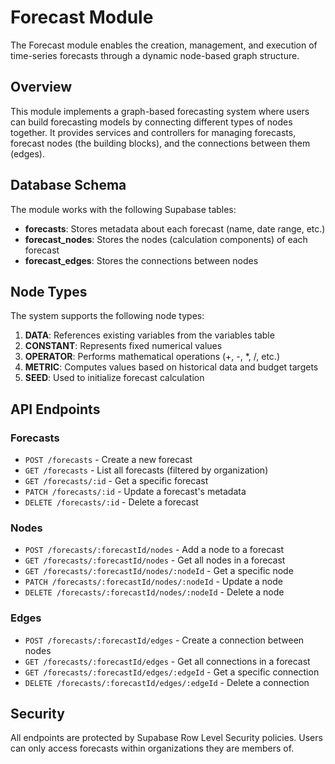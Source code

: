 # Forecast Module

The Forecast module enables the creation, management, and execution of time-series forecasts through a dynamic node-based graph structure.

## Overview

This module implements a graph-based forecasting system where users can build forecasting models by connecting different types of nodes together. It provides services and controllers for managing forecasts, forecast nodes (the building blocks), and the connections between them (edges).

## Database Schema

The module works with the following Supabase tables:

- **forecasts**: Stores metadata about each forecast (name, date range, etc.)
- **forecast_nodes**: Stores the nodes (calculation components) of each forecast
- **forecast_edges**: Stores the connections between nodes

## Node Types

The system supports the following node types:

1. **DATA**: References existing variables from the variables table
2. **CONSTANT**: Represents fixed numerical values
3. **OPERATOR**: Performs mathematical operations (+, -, *, /, etc.)
4. **METRIC**: Computes values based on historical data and budget targets
5. **SEED**: Used to initialize forecast calculation

## API Endpoints

### Forecasts

- `POST /forecasts` - Create a new forecast
- `GET /forecasts` - List all forecasts (filtered by organization)
- `GET /forecasts/:id` - Get a specific forecast
- `PATCH /forecasts/:id` - Update a forecast's metadata
- `DELETE /forecasts/:id` - Delete a forecast

### Nodes

- `POST /forecasts/:forecastId/nodes` - Add a node to a forecast
- `GET /forecasts/:forecastId/nodes` - Get all nodes in a forecast
- `GET /forecasts/:forecastId/nodes/:nodeId` - Get a specific node
- `PATCH /forecasts/:forecastId/nodes/:nodeId` - Update a node
- `DELETE /forecasts/:forecastId/nodes/:nodeId` - Delete a node

### Edges

- `POST /forecasts/:forecastId/edges` - Create a connection between nodes
- `GET /forecasts/:forecastId/edges` - Get all connections in a forecast
- `GET /forecasts/:forecastId/edges/:edgeId` - Get a specific connection
- `DELETE /forecasts/:forecastId/edges/:edgeId` - Delete a connection

## Security

All endpoints are protected by Supabase Row Level Security policies. Users can only access forecasts within organizations they are members of. 